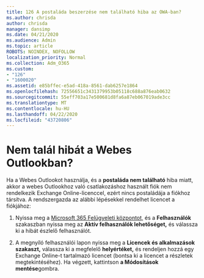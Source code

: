 ```yaml
---
title: 126 A postaláda beszerzése nem található hiba az OWA-ban?
ms.author: chrisda
author: chrisda
manager: dansimp
ms.date: 04/21/2020
ms.audience: Admin
ms.topic: article
ROBOTS: NOINDEX, NOFOLLOW
localization_priority: Normal
ms.collection: Adm_O365
ms.custom:
- "126"
- "1600020"
ms.assetid: e85bffec-e5ad-418a-8561-dab6257e1864
ms.openlocfilehash: 72556651c3431379953b05118c688a876eab0632
ms.sourcegitcommit: 55eff703a17e500681d8fa6a87eb067019ade3cc
ms.translationtype: MT
ms.contentlocale: hu-HU
ms.lasthandoff: 04/22/2020
ms.locfileid: "43720806"
---
```

# <a name="getting-a-mailbox-not-found-error-in-outlook-on-the-web"></a>Nem talál hibát a Webes Outlookban?

Ha a Webes Outlookot használja, és a **postaláda nem található** hiba miatt, akkor a webes Outlookhoz való csatlakozáshoz használt fiók nem rendelkezik Exchange Online-licenccel, ezért nincs postaládája a fiókhoz társítva. A rendszergazda az alábbi lépésekkel rendelhet licencet a fiókjához:

1. Nyissa meg a [Microsoft 365 Felügyeleti központot,](https://portal.office.com/adminportal/home#/homepage) és a **Felhasználók** szakaszban nyissa meg az **Aktív felhasználók lehetőséget,** és válassza ki a hibát észlelő felhasználót.

2. A megnyíló felhasználói lapon nyissa meg a **Licencek és alkalmazások szakaszt,** válassza ki a megfelelő **helyértéket,** és rendeljen hozzá egy Exchange Online-t tartalmazó licencet (bontsa ki a licencet a részletek megtekintéséhez). Ha végzett, kattintson **a Módosítások mentése**gombra.
